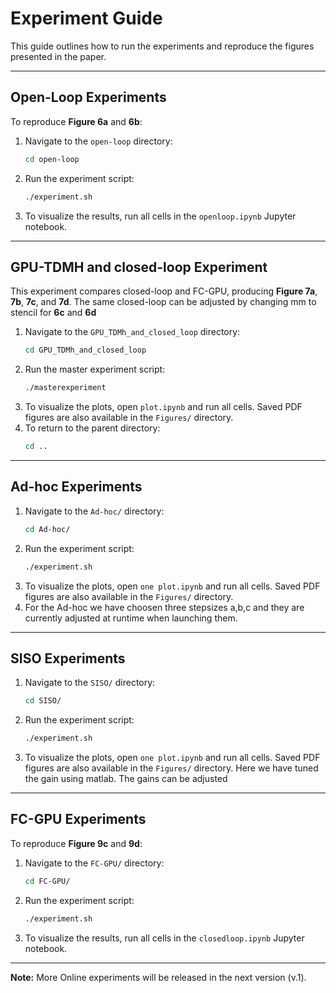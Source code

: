 # Experiment Guide

This guide outlines how to run the experiments and reproduce the figures presented in the paper.

-----

## Open-Loop Experiments

To reproduce **Figure 6a** and **6b**:

1.  Navigate to the `open-loop` directory:
    ```bash
    cd open-loop
    ```
2.  Run the experiment script:
    ```bash
    ./experiment.sh
    ```
3.  To visualize the results, run all cells in the `openloop.ipynb` Jupyter notebook.

-----


## GPU-TDMH and closed-loop Experiment

This experiment compares closed-loop and FC-GPU, producing **Figure 7a**, **7b**, **7c**, and **7d**. The same closed-loop can be adjusted by changing mm to stencil for **6c** and **6d**

1.  Navigate to the `GPU_TDMh_and_closed_loop` directory:
    ```bash
    cd GPU_TDMh_and_closed_loop
    ```
2.  Run the master experiment script:
    ```bash
    ./masterexperiment
    ```
3.  To visualize the plots, open `plot.ipynb` and run all cells. Saved PDF figures are also available in the `Figures/` directory.
4.  To return to the parent directory:
    ```bash
    cd ..
    ```

-----

## Ad-hoc Experiments

1.  Navigate to the `Ad-hoc/` directory:
    ```bash
    cd Ad-hoc/
    ```
2.  Run the experiment script:
    ```bash
    ./experiment.sh
    ```
3.  To visualize the plots, open `one plot.ipynb` and run all cells. Saved PDF figures are also available in the `Figures/` directory.
4. For the Ad-hoc we have choosen three stepsizes a,b,c and they are currently adjusted at runtime when launching them.
-----

## SISO Experiments

1.  Navigate to the `SISO/` directory:
    ```bash
    cd SISO/
    ```
2.  Run the experiment script:
    ```bash
    ./experiment.sh
    ```
3.  To visualize the plots, open `one plot.ipynb` and run all cells. Saved PDF figures are also available in the `Figures/` directory. Here we have tuned the gain using matlab. The gains can be adjusted

-----

## FC-GPU Experiments

To reproduce **Figure 9c** and **9d**:

1.  Navigate to the `FC-GPU/` directory:
    ```bash
    cd FC-GPU/
    ```
2.  Run the experiment script:
    ```bash
    ./experiment.sh
    ```
3.  To visualize the results, run all cells in the `closedloop.ipynb` Jupyter notebook.

-----

**Note:** More Online experiments will be released in the next version (v.1).